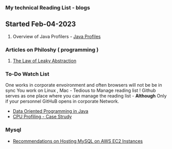 ### My technical Reading List - blogs 
## Started Feb-04-2023

1. Overview of Java Profilers -  [ Java Profiles ](https://www.infoq.com/articles/open-source-java-profilers/)   



### Articles on Philoshy ( programming )
1. [ The Law of Leaky Abstraction ]()


### To-Do Watch List

One works in corporate envoironment and often browsers will not be be in sync 
You work on Linux , Mac - Tedious to Manage reading list ! 
Github serves as one place where you can manage the reading list - **Although** Only if your personnel GitHuB opens in corporate Network.

- [ Data Oriented Programming in Java ](https://youtu.be/Y2pmZlP-cOU?si=I13_iABTut93zCwv)
- [ CPU Profiling - Case Strudy ](https://www.dynatrace.com/news/blog/optimizing-java-xpath-cpu-and-memory-overhead/)

### Mysql 
  - [ Recommendations on Hosting MySQL on AWS EC2 Instances ](https://docs.aws.amazon.com/pdfs/whitepapers/latest/optimizing-mysql-on-ec2-using-amazon-ebs/optimizing-mysql-on-ec2-using-amazon-ebs.pdf#terminology)


    
